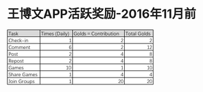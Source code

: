# 王博文APP活跃奖励-2016年11月前

![APP&#x91D1;&#x5E01;&#x53CA;&#x8D21;&#x732E;&#x5956;&#x52B1;](../.gitbook/assets/image%20%288%29.png)



